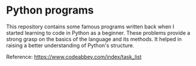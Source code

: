 # Python programs

This repository contains some famous programs written back when I started learning to code in Python as a beginner. These problems provide a strong grasp on the basics of the language and its methods. It helped in raising a better understanding of Python's structure.

Reference: https://www.codeabbey.com/index/task_list
